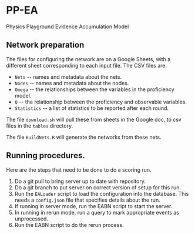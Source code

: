 # PP-EA
Physics Playground Evidence Accumulation Model


## Network preparation

The files for configuring the network are on a Google Sheets, with a different sheet corresponding to each input file.  The CSV files are:
* `Nets` -- names and metadata about the nets.
* `Nodes` -- names and metadata about the nodes.
* `Omega` -- the relationships between the variables in the proficiency model.
* `Q` -- the relationship between the proficiency and observable variables.
* `Statistics` -- a list of statistics to be reported after each round.

The file `download.sh` will pull these from sheets in the Google doc, to csv files in the `tables` directory.

The file `BuildNets.R` will generate the networks from these nets.

## Running procedures.

Here are the steps that need to be done to do a scoring run.

1. Do a git pull to bring server up to date with repository.
2. Do a git branch to put server on correct version of setup for this
   run.
3. Run the `EALoader` script to load the configuration into the
   database.
   This needs a `config.json` file that specifies details about the run.
4. If running in server mode, run the EABN script to start the
   server.
5. In running in rerun mode, run a query to mark appropriate events as
   unprocessed. 
6. Run the EABN script to do the rerun process.

